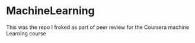 # MachineLearning

This was the repo I froked as part of peer review for the Coursera machine Learning course
